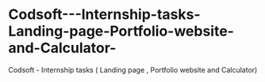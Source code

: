 # Codsoft---Internship-tasks-Landing-page-Portfolio-website-and-Calculator-
Codsoft - Internship tasks ( Landing page , Portfolio website and Calculator)
